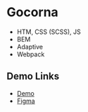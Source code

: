 # Gocorna

- HTM, CSS (SCSS), JS
- BEM
- Adaptive
- Webpack

## Demo Links

- [Demo](https://AndriiZakharenko.github.io/gocorna/)
- [Figma](https://www.figma.com/community/file/881195862226597419)


